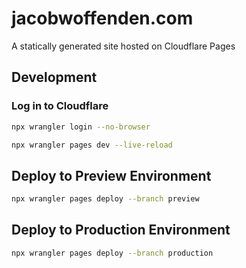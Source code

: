 # jacobwoffenden.com

A statically generated site hosted on Cloudflare Pages

## Development

### Log in to Cloudflare

```bash
npx wrangler login --no-browser
```

```bash
npx wrangler pages dev --live-reload
```

## Deploy to Preview Environment

```bash
npx wrangler pages deploy --branch preview
```

## Deploy to Production Environment

```bash
npx wrangler pages deploy --branch production
```
